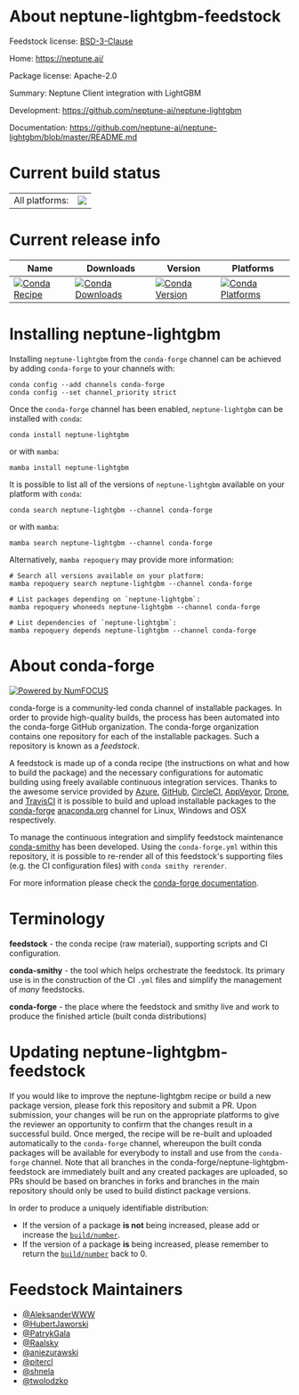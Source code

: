 About neptune-lightgbm-feedstock
================================

Feedstock license: [BSD-3-Clause](https://github.com/conda-forge/neptune-lightgbm-feedstock/blob/main/LICENSE.txt)

Home: https://neptune.ai/

Package license: Apache-2.0

Summary: Neptune Client integration with LightGBM

Development: https://github.com/neptune-ai/neptune-lightgbm

Documentation: https://github.com/neptune-ai/neptune-lightgbm/blob/master/README.md

Current build status
====================


<table><tr><td>All platforms:</td>
    <td>
      <a href="https://dev.azure.com/conda-forge/feedstock-builds/_build/latest?definitionId=12629&branchName=main">
        <img src="https://dev.azure.com/conda-forge/feedstock-builds/_apis/build/status/neptune-lightgbm-feedstock?branchName=main">
      </a>
    </td>
  </tr>
</table>

Current release info
====================

| Name | Downloads | Version | Platforms |
| --- | --- | --- | --- |
| [![Conda Recipe](https://img.shields.io/badge/recipe-neptune--lightgbm-green.svg)](https://anaconda.org/conda-forge/neptune-lightgbm) | [![Conda Downloads](https://img.shields.io/conda/dn/conda-forge/neptune-lightgbm.svg)](https://anaconda.org/conda-forge/neptune-lightgbm) | [![Conda Version](https://img.shields.io/conda/vn/conda-forge/neptune-lightgbm.svg)](https://anaconda.org/conda-forge/neptune-lightgbm) | [![Conda Platforms](https://img.shields.io/conda/pn/conda-forge/neptune-lightgbm.svg)](https://anaconda.org/conda-forge/neptune-lightgbm) |

Installing neptune-lightgbm
===========================

Installing `neptune-lightgbm` from the `conda-forge` channel can be achieved by adding `conda-forge` to your channels with:

```
conda config --add channels conda-forge
conda config --set channel_priority strict
```

Once the `conda-forge` channel has been enabled, `neptune-lightgbm` can be installed with `conda`:

```
conda install neptune-lightgbm
```

or with `mamba`:

```
mamba install neptune-lightgbm
```

It is possible to list all of the versions of `neptune-lightgbm` available on your platform with `conda`:

```
conda search neptune-lightgbm --channel conda-forge
```

or with `mamba`:

```
mamba search neptune-lightgbm --channel conda-forge
```

Alternatively, `mamba repoquery` may provide more information:

```
# Search all versions available on your platform:
mamba repoquery search neptune-lightgbm --channel conda-forge

# List packages depending on `neptune-lightgbm`:
mamba repoquery whoneeds neptune-lightgbm --channel conda-forge

# List dependencies of `neptune-lightgbm`:
mamba repoquery depends neptune-lightgbm --channel conda-forge
```


About conda-forge
=================

[![Powered by
NumFOCUS](https://img.shields.io/badge/powered%20by-NumFOCUS-orange.svg?style=flat&colorA=E1523D&colorB=007D8A)](https://numfocus.org)

conda-forge is a community-led conda channel of installable packages.
In order to provide high-quality builds, the process has been automated into the
conda-forge GitHub organization. The conda-forge organization contains one repository
for each of the installable packages. Such a repository is known as a *feedstock*.

A feedstock is made up of a conda recipe (the instructions on what and how to build
the package) and the necessary configurations for automatic building using freely
available continuous integration services. Thanks to the awesome service provided by
[Azure](https://azure.microsoft.com/en-us/services/devops/), [GitHub](https://github.com/),
[CircleCI](https://circleci.com/), [AppVeyor](https://www.appveyor.com/),
[Drone](https://cloud.drone.io/welcome), and [TravisCI](https://travis-ci.com/)
it is possible to build and upload installable packages to the
[conda-forge](https://anaconda.org/conda-forge) [anaconda.org](https://anaconda.org/)
channel for Linux, Windows and OSX respectively.

To manage the continuous integration and simplify feedstock maintenance
[conda-smithy](https://github.com/conda-forge/conda-smithy) has been developed.
Using the ``conda-forge.yml`` within this repository, it is possible to re-render all of
this feedstock's supporting files (e.g. the CI configuration files) with ``conda smithy rerender``.

For more information please check the [conda-forge documentation](https://conda-forge.org/docs/).

Terminology
===========

**feedstock** - the conda recipe (raw material), supporting scripts and CI configuration.

**conda-smithy** - the tool which helps orchestrate the feedstock.
                   Its primary use is in the construction of the CI ``.yml`` files
                   and simplify the management of *many* feedstocks.

**conda-forge** - the place where the feedstock and smithy live and work to
                  produce the finished article (built conda distributions)


Updating neptune-lightgbm-feedstock
===================================

If you would like to improve the neptune-lightgbm recipe or build a new
package version, please fork this repository and submit a PR. Upon submission,
your changes will be run on the appropriate platforms to give the reviewer an
opportunity to confirm that the changes result in a successful build. Once
merged, the recipe will be re-built and uploaded automatically to the
`conda-forge` channel, whereupon the built conda packages will be available for
everybody to install and use from the `conda-forge` channel.
Note that all branches in the conda-forge/neptune-lightgbm-feedstock are
immediately built and any created packages are uploaded, so PRs should be based
on branches in forks and branches in the main repository should only be used to
build distinct package versions.

In order to produce a uniquely identifiable distribution:
 * If the version of a package **is not** being increased, please add or increase
   the [``build/number``](https://docs.conda.io/projects/conda-build/en/latest/resources/define-metadata.html#build-number-and-string).
 * If the version of a package **is** being increased, please remember to return
   the [``build/number``](https://docs.conda.io/projects/conda-build/en/latest/resources/define-metadata.html#build-number-and-string)
   back to 0.

Feedstock Maintainers
=====================

* [@AleksanderWWW](https://github.com/AleksanderWWW/)
* [@HubertJaworski](https://github.com/HubertJaworski/)
* [@PatrykGala](https://github.com/PatrykGala/)
* [@Raalsky](https://github.com/Raalsky/)
* [@aniezurawski](https://github.com/aniezurawski/)
* [@pitercl](https://github.com/pitercl/)
* [@shnela](https://github.com/shnela/)
* [@twolodzko](https://github.com/twolodzko/)


